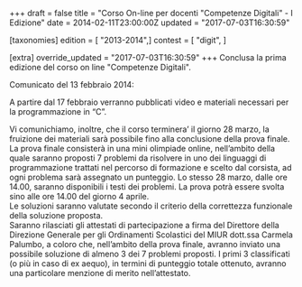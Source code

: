 +++
draft = false
title = "Corso On-line per docenti \"Competenze Digitali\" - I Edizione"
date = 2014-02-11T23:00:00Z
updated = "2017-07-03T16:30:59"

[taxonomies]
edition = [ "2013-2014",]
contest = [ "digit", ]

[extra]
override_updated = "2017-07-03T16:30:59"
+++
Conclusa la prima edizione del corso on line "Competenze Digitali".

Comunicato del 13 febbraio 2014:

A partire dal 17 febbraio verranno pubblicati video e materiali necessari per la programmazione in “C”.

Vi comunichiamo, inoltre, che il corso terminera’ il giorno 28 marzo, la fruizione dei materiali sarà possibile fino alla conclusione della prova finale.<br/>La prova finale consisterà in una mini olimpiade online, nell’ambito della quale saranno proposti 7 problemi da risolvere in uno dei linguaggi di programmazione trattati nel percorso di formazione e scelto dal corsista, ad ogni problema sarà assegnato un punteggio. Lo stesso 28 marzo, dalle ore 14.00, saranno disponibili i testi dei problemi. La prova potrà essere svolta sino alle ore 14.00 del giorno 4 aprile.<br/>Le soluzioni saranno valutate secondo il criterio della correttezza funzionale della soluzione proposta.<br/>Saranno rilasciati gli attestati di partecipazione a firma del Direttore della Direzione Generale per gli Ordinamenti Scolastici del MIUR dott.ssa Carmela Palumbo, a coloro che, nell’ambito della prova finale, avranno inviato una possibile soluzione di almeno 3 dei 7 problemi proposti. I primi 3 classificati (o più in caso di ex aequo), in termini di punteggio totale ottenuto, avranno una particolare menzione di merito nell’attestato.
